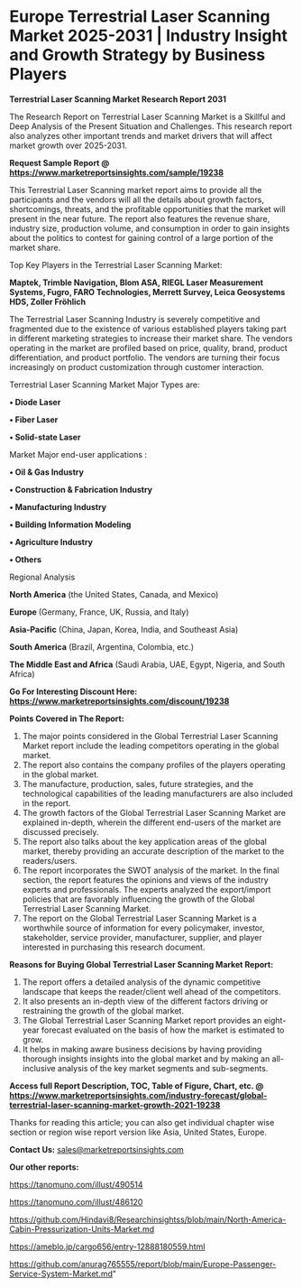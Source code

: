 # Europe Terrestrial Laser Scanning Market 2025-2031 | Industry Insight and Growth Strategy by Business Players

<strong>Terrestrial Laser Scanning Market Research Report 2031</strong>

The Research Report on Terrestrial Laser Scanning Market is a Skillful and Deep Analysis of the Present Situation and Challenges. This research report also analyzes other important trends and market drivers that will affect market growth over 2025-2031.

<strong>Request Sample Report @ <a href=https://www.marketreportsinsights.com/sample/19238>https://www.marketreportsinsights.com/sample/19238</a></strong>

This Terrestrial Laser Scanning market report aims to provide all the participants and the vendors will all the details about growth factors, shortcomings, threats, and the profitable opportunities that the market will present in the near future. The report also features the revenue share, industry size, production volume, and consumption in order to gain insights about the politics to contest for gaining control of a large portion of the market share.

Top Key Players in the Terrestrial Laser Scanning Market:

<strong>Maptek, Trimble Navigation, Blom ASA, RIEGL Laser Measurement Systems, Fugro, FARO Technologies, Merrett Survey, Leica Geosystems HDS, Zoller Fröhlich</strong>

The Terrestrial Laser Scanning Industry is severely competitive and fragmented due to the existence of various established players taking part in different marketing strategies to increase their market share. The vendors operating in the market are profiled based on price, quality, brand, product differentiation, and product portfolio. The vendors are turning their focus increasingly on product customization through customer interaction.

Terrestrial Laser Scanning Market Major Types are:

<strong>• Diode Laser

• Fiber Laser

• Solid-state Laser</strong>

Market Major end-user applications :

<strong>• Oil & Gas Industry

• Construction & Fabrication Industry

• Manufacturing Industry

• Building Information Modeling

• Agriculture Industry

• Others</strong>

Regional Analysis

</u><strong><b>North America</b></strong> (the United States, Canada, and Mexico)

<strong><b>Europe </b></strong>(Germany, France, UK, Russia, and Italy)

<strong><b>Asia-Pacific</b></strong> (China, Japan, Korea, India, and Southeast Asia)

<strong><b>South America</b></strong> (Brazil, Argentina, Colombia, etc.)

<strong><b>The Middle East and Africa</b></strong> (Saudi Arabia, UAE, Egypt, Nigeria, and South Africa)

<strong>Go For Interesting Discount Here: <a href=https://www.marketreportsinsights.com/discount/19238>https://www.marketreportsinsights.com/discount/19238</a></strong>

<strong>Points Covered in The Report:</strong>
<ol>
  <li>The major points considered in the Global Terrestrial Laser Scanning Market report include the leading competitors operating in the global market.</li>
  <li>The report also contains the company profiles of the players operating in the global market.</li>
  <li>The manufacture, production, sales, future strategies, and the technological capabilities of the leading manufacturers are also included in the report.</li>
  <li>The growth factors of the Global Terrestrial Laser Scanning Market are explained in-depth, wherein the different end-users of the market are discussed precisely.</li>
  <li>The report also talks about the key application areas of the global market, thereby providing an accurate description of the market to the readers/users.</li>
  <li>The report incorporates the SWOT analysis of the market. In the final section, the report features the opinions and views of the industry experts and professionals. The experts analyzed the export/import policies that are favorably influencing the growth of the Global Terrestrial Laser Scanning Market.</li>
  <li>The report on the Global Terrestrial Laser Scanning Market is a worthwhile source of information for every policymaker, investor, stakeholder, service provider, manufacturer, supplier, and player interested in purchasing this research document.</li>
</ol>
<strong>Reasons for Buying Global Terrestrial Laser Scanning Market Report:</strong>

<ol>
  <li>The report offers a detailed analysis of the dynamic competitive landscape that keeps the reader/client well ahead of the competitors.</li>
  <li>It also presents an in-depth view of the different factors driving or restraining the growth of the global market.</li>
  <li>The Global Terrestrial Laser Scanning Market report provides an eight-year forecast evaluated on the basis of how the market is estimated to grow.</li>
  <li>It helps in making aware business decisions by having providing thorough insights insights into the global market and by making an all-inclusive analysis of the key market segments and sub-segments.</li>
</ol>
<strong>Access full Report Description, TOC, Table of Figure, Chart, etc. @ <a href=https://www.marketreportsinsights.com/industry-forecast/global-terrestrial-laser-scanning-market-growth-2021-19238>https://www.marketreportsinsights.com/industry-forecast/global-terrestrial-laser-scanning-market-growth-2021-19238</a></strong>


Thanks for reading this article; you can also get individual chapter wise section or region wise report version like Asia, United States, Europe.

<strong>Contact Us:</strong>
sales@marketreportsinsights.com

<strong>Our other reports:</strong>

<a href=https://tanomuno.com/illust/490514>https://tanomuno.com/illust/490514</a>

<a href=https://tanomuno.com/illust/486120>https://tanomuno.com/illust/486120</a>

<a href=https://github.com/Hindavi8/Researchinsightss/blob/main/North-America-Cabin-Pressurization-Units-Market.md>https://github.com/Hindavi8/Researchinsightss/blob/main/North-America-Cabin-Pressurization-Units-Market.md</a>

<a href=https://ameblo.jp/cargo656/entry-12888180559.html>https://ameblo.jp/cargo656/entry-12888180559.html</a>

<a href=https://github.com/anurag765555/report/blob/main/Europe-Passenger-Service-System-Market.md>https://github.com/anurag765555/report/blob/main/Europe-Passenger-Service-System-Market.md</a>"
